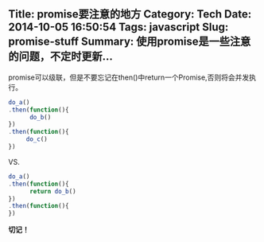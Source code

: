 Title: promise要注意的地方
Category: Tech
Date: 2014-10-05 16:50:54
Tags: javascript
Slug: promise-stuff
Summary: 使用promise是一些注意的问题，不定时更新...
---

promise可以级联，但是不要忘记在then()中return一个Promise,否则将会并发执行。

``` javascript
do_a()
.then(function(){
      do_b()
})
.then(function(){
     do_c()
})
```

VS.

``` javascript
do_a()
.then(function(){
      return do_b()
})
.then(function(){
})
```

**切记！**